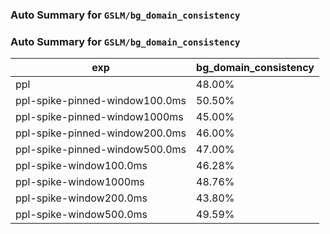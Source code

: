 ### Auto Summary for `GSLM/bg_domain_consistency`

### Auto Summary for `GSLM/bg_domain_consistency`

<!-- AUTO-GEN: SPLIT TABLE -->
| exp | bg_domain_consistency |
| --- | --- |
| ppl | 48.00% |
| ppl-spike-pinned-window100.0ms | 50.50% |
| ppl-spike-pinned-window1000ms | 45.00% |
| ppl-spike-pinned-window200.0ms | 46.00% |
| ppl-spike-pinned-window500.0ms | 47.00% |
| ppl-spike-window100.0ms | 46.28% |
| ppl-spike-window1000ms | 48.76% |
| ppl-spike-window200.0ms | 43.80% |
| ppl-spike-window500.0ms | 49.59% |
<!-- AUTO-GEN: SPLIT TABLE -->
